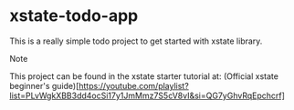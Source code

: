 # xstate-todo-app
This is a really simple todo project to get started with xstate library.

> [!NOTE]
> This project can be found in the xstate starter tutorial at:
(Official xstate beginner's guide)[https://youtube.com/playlist?list=PLvWgkXBB3dd4ocSi17y1JmMmz7S5cV8vI&si=QG7yGhvRqEpchcrf]
